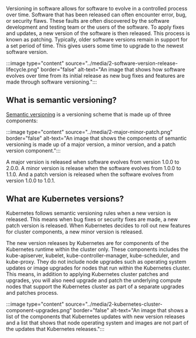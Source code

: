
Versioning in software allows for software to evolve in a controlled process over time. Software that has been released can often encounter error, bug, or security flaws. These faults are often discovered by the software development and testing team or the users of the software. To apply fixes and updates, a new version of the software is then released. This process is known as patching. Typically, older software versions remain in support for a set period of time. This gives users some time to upgrade to the newest software version. 

:::image type="content" source="../media/2-software-version-release-lifecycle.png" border="false" alt-text="An image that shows how software evolves over time from its initial release as new bug fixes and features are made through software versioning.":::

## What is semantic versioning? 
[Semantic versioning](https://semver.org/) is a versioning scheme that is made up of three components: 

:::image type="content" source="../media/2-major-minor-patch.png" border="false" alt-text="An image that shows the components of semantic versioning is made up of a major version, a minor version, and a patch version component.":::

A major version is released when software evolves from version 1.0.0 to 2.0.0. A minor version is release when the software evolves from 1.0.0 to 1.1.0. And a patch version is released when the software evolves from version 1.0.0 to 1.0.1.

<!-- The major version tells us that this is the first time we are releasing this type of software. For example, when Songify first launched the music software to the public, version 1.0.0 was released.  

When Songify decided to add new features to the music software to improve the product, a minor version is released. For example, Songify added a new feature that automatically generates lyrical words over the soundtracks. This new version is version 1.1.0 of the music software.

:::image type="content" source="../media/draft/2-minor-version.png" border="false" alt-text="An image that shows that when a new feature is added to an existing software, a new minor version of that software is released.":::

The patch version is typically an indication of bug fixes. When the music software was first launched, users found they could only log into their music application on one device at a time. They filed a complaint and requested the development team to make some changes. Soon, the development team released version 1.0.1 of the software to improve the performance of the music application. Version 1.0.1 now allows users to sign into their music application from multiple devices.

:::image type="content" source="../media/draft/2-patch-version.png" border="false" alt-text="An image that shows that when a bug fix is made to the software, a new patch version of that software is released."::: -->

## What are Kubernetes versions? 
Kubernetes follows semantic versioning rules when a new version is released. This means when bug fixes or security fixes are made, a new patch version is released. When Kubernetes decides to roll out new features for cluster components, a new minor version is released. 

The new version releases by Kubernetes are for components of the Kubernetes runtime within the cluster only. These components includes the kube-apiserver, kubelet, kube-controller-manager, kube-scheduler, and kube-proxy. They do not include node upgrades such as operating system updates or image upgrades for nodes that run within the Kubernetes cluster. This means, in addition to applying Kubernetes cluster patches and upgrades, you will also need upgrade and patch the underlying compute nodes that support the Kubernetes cluster as part of a separate upgrades and patches process.

 :::image type="content" source="../media/2-kubernetes-cluster-component-upgrades.png" border="false" alt-text="An image that shows a list of the components that Kubernetes updates with new version releases and a list that shows that node operating system and images are not part of the updates that Kubernetes releases.":::
